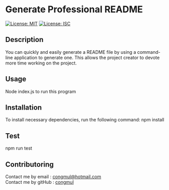 # Generate Professional README
[![License: MIT](https://img.shields.io/badge/License-MIT-yellow.svg)](https://opensource.org/licenses/MIT) [![License: ISC](https://img.shields.io/badge/License-ISC-blue.svg)](https://opensource.org/licenses/ISC) 

## Description
You can quickly and easily generate a README file by using a command-line application to generate one. This allows the project creator to devote more time working on the project.

## Usage
Node index.js to run this program

## Installation 
To install necessary dependencies, run the following command:
npm install

## Test 
npm run test

## Contributoring
Contact me by email : congmul@hotmail.com <br>
Contact me by gitHub : <a href="https://github.com/congmul">congmul</a>
